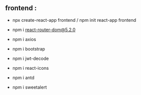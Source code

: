 ## frontend :

- npx create-react-app frontend / npm init react-app frontend
- npm i react-router-dom@5.2.0
- npm i axios
- npm i bootstrap

- npm i jwt-decode
- npm i react-icons
- npm i antd
- npm i sweetalert